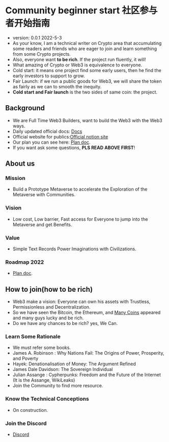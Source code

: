 # Community beginner start 社区参与者开始指南
+ version: 0.0.1 2022-5-3
+ As your know, I am a technical writer on Crypto area that accumulating some readers and friends who are eager to join and learn something from some Crypto projects.
+ Also, everyone want **to be rich**. If the project run fluently, it will!
+ What amazing of Crypto or Web3 is equivalence to everyone.
+ Cold start: it means one project find some early users, then he find the early investors to support to grow.
+ Fair Launch: if we run a public goods for Web3, we will share the token as fairly as we can to smooth the inequity.
+ **Cold start and Fair launch** is the two sides of same coin: the project.

## Background
+ We are Full Time Web3 Builders, want to build the Web3 with the Web3 ways.
+ Daily updated official docs: [Docs](https://Textverse.org)
+ Official website for publics:[Official notion site](https://textverse.super.site/)
+ Our plan you can see here: [Plan doc](https://www.kdocs.cn/l/cuFbU4wjIS2A).
+ If you want ask some questions, **PLS READ ABOVE FIRST**!

## About us
### Mission
+ Build a Prototype Metaverse to accelerate the Exploration of the Metaverse with Communities.
### Vision
+ Low cost, Low barrier, Fast access for Everyone to jump into the Metaverse and get Benefits.
### Value
+ Simple Text Records Power Imaginations with Civilizations.
### Roadmap 2022
+ [Plan doc](https://www.kdocs.cn/l/cuFbU4wjIS2A).

## How to join(how to be rich)
+ Web3 make a vision: Everyone can own his assets with Trustless, Permissionless and Decentralization.
+ So we have seen the Bitcoin, the Ethereum, and [Many Coins](https://coinmarketcap.com/) appeared and many guys lucky and be rich.
+ Do we have any chances to be rich? yes, We Can.

### Learn Some Rationale
+ We must refer some books.
+ James A. Robinson : Why Nations Fail: The Origins of Power, Prosperity, and Poverty
+ Hayek: Denationalisation of Money: The Argument Refined
+ James Dale Davidson: The Sovereign Individual
+ Julian Assange : Cypherpunks: Freedom and the Future of the Internet (It is the Assange, WikiLeaks)
+ Join the Community to find more resource.

### Know the Technical Conceptions
+ On construction.

### Join the Discord
+ [Discord](https://discord.gg/BSqnVqZTgs)